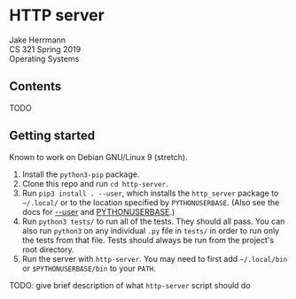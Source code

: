 # HTTP server

Jake Herrmann\
CS 321 Spring 2019\
Operating Systems

## Contents

TODO

## Getting started

Known to work on Debian GNU/Linux 9 (stretch).

1. Install the `python3-pip` package.
2. Clone this repo and run `cd http-server`.
3. Run `pip3 install . --user`, which installs the `http_server` package to
`~/.local/` or to the location specified by `PYTHONUSERBASE`. (Also see the
docs for
[--user](https://pip.pypa.io/en/stable/reference/pip_install/#cmdoption-user)
and
[PYTHONUSERBASE](https://docs.python.org/3/using/cmdline.html#envvar-PYTHONUSERBASE).)
4. Run `python3 tests/` to run all of the tests. They should all pass. You can
also run `python3` on any individual `.py` file in `tests/` in order to run
only the tests from that file. Tests should always be run from the project's
root directory.
5. Run the server with `http-server`. You may need to first add `~/.local/bin`
or `$PYTHONUSERBASE/bin` to your `PATH`.

TODO: give brief description of what `http-server` script should do